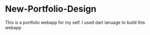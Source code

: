 # New-Portfolio-Design
This is a portfolio webapp for my self. I used dart lanuage to build this webapp    
